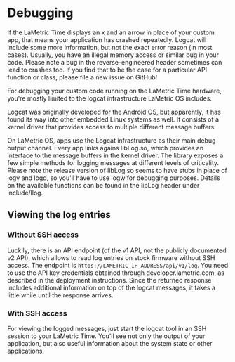 # Debugging

If the LaMetric Time displays an x and an arrow in place of your custom app, that means your application has crashed repeatedly. Logcat will include some more information, but not the exact error reason (in most cases). Usually, you have an illegal memory access or similar bug in your code. Please note a bug in the reverse-engineered header sometimes can lead to crashes too. If you find that to be the case for a particular API function or class, please file a new issue on GitHub!

For debugging your custom code running on the LaMetric Time hardware, you're mostly limited to the logcat infrastructure LaMetric OS includes.

Logcat was originally developed for the Android OS, but apparently, it has found its way into other embedded Linux systems as well. It consists of a kernel driver that provides access to multiple different message buffers.

On LaMetric OS, apps use the Logcat infrastructure as their main debug output channel. Every app links agains libLog.so, which provides an interface to the message buffers in the kernel driver. The library exposes a few simple methods for logging messages at different levels of criticality. Please note the release version of libLog.so seems to have stubs in place of logv and logd, so you'll have to use logw for debugging purposes. Details on the available functions can be found in the libLog header under include/llog.

## Viewing the log entries

### Without SSH access

Luckily, there is an API endpoint (of the v1 API, not the publicly documented v2 API), which allows to read log entries on stock firmware without SSH access. The endpoint is `https://LAMETRIC_IP_ADDRESS/api/v1/log`. You need to use the API key credentials obtained through developer.lametric.com, as described in the deployment instructions. Since the returned response includes additional information on top of the logcat messages, it takes a little while until the response arrives.

### With SSH access

For viewing the logged messages, just start the logcat tool in an SSH session to your LaMetric Time. You'll see not only the output of your application, but also useful information about the system state or other applications.
